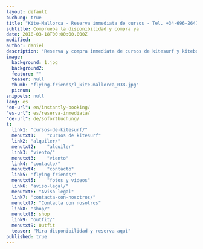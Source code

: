 ```yaml
---
layout: default
buchung: true
title: "Kite-Mallorca - Reserva inmediata de cursos - Tel. +34-696-264729"
subtitle: Comprueba la disponibilidad y compra ya
date: 2018-03-18T00:00:00.000Z
modified: 
author: daniel
description: "Reserva y compra inmediata de cursos de kitesurf y kiteboard. Todos los cursos para todos los niveles con los mejores medios de pago en compra online"
image: 
  background: 1.jpg
  background2:
  feature: ""
  teaser: null
  thumb: "flying-friends/l_kite-mallorca_038.jpg"
  picnum: 
snippets: null
lang: es
"en-url": en/instantly-booking/
"es-url": es/reserva-inmediata/
"de-url": de/sofortbuchung/
t: 
  link1: "cursos-de-kitesurf/"
  menutxt1:    "cursos de kitesurf"
  link2: "alquiler/"
  menutxt2:    "alquiler"
  link3: "viento/"
  menutxt3:    "viento"
  link4: "contacto/"
  menutxt4:    "contacto"
  link5: "flying-friends/"
  menutxt5:    "fotos y videos"
  link6: "aviso-legal/"
  menutxt6: "Aviso legal"
  link7: "contacta-con-nosotros/"
  menutxt7: "Contacta con nosotros"
  link8: "shop/"
  menutxt8: shop
  link9: "outfit/"
  menutxt9: Outfit
  teaser: "Mira disponibilidad y reserva aquí"
published: true
---
```


<div id="bookingKitContainer"></div>
<script src="https://eu5.bookingkit.de/bkscript.js.php?cw=a1e73a54ad9c102a672acd0cf80fcfa7&lang=es"></script>